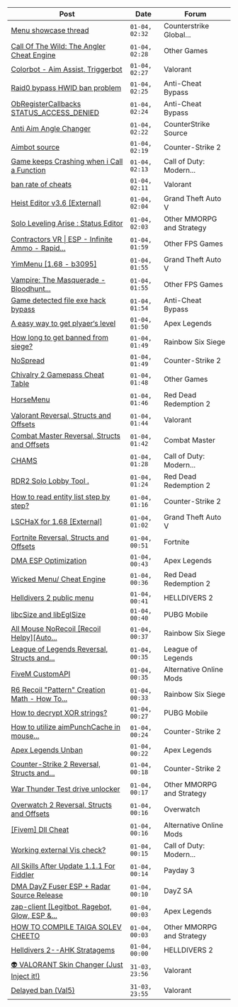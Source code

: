 |Post|Date|Forum|
|----|----|-----|
|[Menu showcase thread](https://www.unknowncheats.me/forum/counterstrike-global-offensive/183111-menu-showcase-thread.html)|`01-04, 02:32`|Counterstrike Global...|
|[Call Of The Wild: The Angler Cheat Engine](https://www.unknowncheats.me/forum/other-games/629973-call-wild-angler-cheat-engine.html)|`01-04, 02:28`|Other Games|
|[Colorbot - Aim Assist, Triggerbot](https://www.unknowncheats.me/forum/valorant/627913-colorbot-aim-assist-triggerbot.html)|`01-04, 02:27`|Valorant|
|[Raid0 bypass HWID ban problem](https://www.unknowncheats.me/forum/anti-cheat-bypass/630047-raid0-bypass-hwid-ban.html)|`01-04, 02:25`|Anti-Cheat Bypass|
|[ObRegisterCallbacks STATUS_ACCESS_DENIED](https://www.unknowncheats.me/forum/anti-cheat-bypass/630156-obregistercallbacks-status_access_denied.html)|`01-04, 02:24`|Anti-Cheat Bypass|
|[Anti Aim Angle Changer](https://www.unknowncheats.me/forum/counterstrike-source/630118-anti-aim-angle-changer.html)|`01-04, 02:22`|CounterStrike Source|
|[Aimbot source](https://www.unknowncheats.me/forum/counter-strike-2-a/630155-aimbot-source.html)|`01-04, 02:19`|Counter-Strike 2|
|[Game keeps Crashing when i Call a Function](https://www.unknowncheats.me/forum/call-of-duty-modern-warfare-iii/630154-game-crashing-call-function.html)|`01-04, 02:13`|Call of Duty: Modern...|
|[ban rate of cheats](https://www.unknowncheats.me/forum/valorant/630119-ban-rate-cheats.html)|`01-04, 02:11`|Valorant|
|[Heist Editor v3.6 \[External\]](https://www.unknowncheats.me/forum/grand-theft-auto-v/451205-heist-editor-v3-6-external.html)|`01-04, 02:04`|Grand Theft Auto V|
|[Solo Leveling Arise : Status Editor](https://www.unknowncheats.me/forum/other-mmorpg-and-strategy/629737-solo-leveling-arise-status-editor.html)|`01-04, 02:03`|Other MMORPG and Strategy|
|[Contractors VR \| ESP - Infinite Ammo - Rapid...](https://www.unknowncheats.me/forum/other-fps-games/628494-contractors-vr-esp-infinite-ammo-rapid-fire-recoil.html)|`01-04, 01:59`|Other FPS Games|
|[YimMenu \[1.68 - b3095\]](https://www.unknowncheats.me/forum/grand-theft-auto-v/476972-yimmenu-1-68-b3095.html)|`01-04, 01:55`|Grand Theft Auto V|
|[Vampire: The Masquerade - Bloodhunt...](https://www.unknowncheats.me/forum/other-fps-games/459115-vampire-masquerade-bloodhunt-reversal-structs-offsets.html)|`01-04, 01:55`|Other FPS Games|
|[Game detected file exe hack bypass](https://www.unknowncheats.me/forum/anti-cheat-bypass/630152-game-detected-file-exe-hack-bypass.html)|`01-04, 01:54`|Anti-Cheat Bypass|
|[A easy way to get plyaer‘s level](https://www.unknowncheats.me/forum/apex-legends/630151-easy-plyaer-level.html)|`01-04, 01:50`|Apex Legends|
|[How long to get banned from siege?](https://www.unknowncheats.me/forum/rainbow-six-siege/630045-banned-siege.html)|`01-04, 01:49`|Rainbow Six Siege|
|[NoSpread](https://www.unknowncheats.me/forum/counter-strike-2-a/629899-nospread.html)|`01-04, 01:49`|Counter-Strike 2|
|[Chivalry 2 Gamepass Cheat Table](https://www.unknowncheats.me/forum/other-games/591970-chivalry-2-gamepass-cheat-table.html)|`01-04, 01:48`|Other Games|
|[HorseMenu](https://www.unknowncheats.me/forum/red-dead-redemption-2-a/630150-horsemenu.html)|`01-04, 01:46`|Red Dead Redemption 2|
|[Valorant Reversal, Structs and Offsets](https://www.unknowncheats.me/forum/valorant/385792-valorant-reversal-structs-offsets.html)|`01-04, 01:44`|Valorant|
|[Combat Master Reversal, Structs and Offsets](https://www.unknowncheats.me/forum/combat-master/580878-combat-master-reversal-structs-offsets.html)|`01-04, 01:42`|Combat Master|
|[CHAMS](https://www.unknowncheats.me/forum/call-of-duty-modern-warfare-iii/629745-chams.html)|`01-04, 01:28`|Call of Duty: Modern...|
|[RDR2 Solo Lobby Tool .](https://www.unknowncheats.me/forum/red-dead-redemption-2-a/372238-rdr2-solo-lobby-tool.html)|`01-04, 01:24`|Red Dead Redemption 2|
|[How to read entity list step by step?](https://www.unknowncheats.me/forum/counter-strike-2-a/630148-read-entity-list-step-step.html)|`01-04, 01:16`|Counter-Strike 2|
|[LSCHaX for 1.68 \[External\]](https://www.unknowncheats.me/forum/grand-theft-auto-v/224075-lschax-1-68-external.html)|`01-04, 01:02`|Grand Theft Auto V|
|[Fortnite Reversal, Structs and Offsets](https://www.unknowncheats.me/forum/fortnite/235061-fortnite-reversal-structs-offsets.html)|`01-04, 00:51`|Fortnite|
|[DMA ESP Optimization](https://www.unknowncheats.me/forum/apex-legends/630079-dma-esp-optimization.html)|`01-04, 00:43`|Apex Legends|
|[Wicked Menu/ Cheat Engine](https://www.unknowncheats.me/forum/red-dead-redemption-2-a/372512-wicked-menu-cheat-engine.html)|`01-04, 00:36`|Red Dead Redemption 2|
|[Helldivers 2 public menu](https://www.unknowncheats.me/forum/helldivers-2-a/629110-helldivers-2-public-menu.html)|`01-04, 00:41`|HELLDIVERS 2|
|[libcSize and libEglSize](https://www.unknowncheats.me/forum/pubg-mobile/629896-libcsize-libeglsize.html)|`01-04, 00:40`|PUBG Mobile|
|[All Mouse NoRecoil \[Recoil Helpy\]\[Auto...](https://www.unknowncheats.me/forum/rainbow-six-siege/620039-mouse-norecoil-recoil-helpy-auto-config-probably-ud-universal.html)|`01-04, 00:37`|Rainbow Six Siege|
|[League of Legends Reversal, Structs and...](https://www.unknowncheats.me/forum/league-of-legends/310587-league-legends-reversal-structs-offsets.html)|`01-04, 00:35`|League of Legends|
|[FiveM CustomAPI](https://www.unknowncheats.me/forum/alternative-online-mods/630145-fivem-customapi.html)|`01-04, 00:35`|Alternative Online Mods|
|[R6 Recoil "Pattern" Creation Math - How To...](https://www.unknowncheats.me/forum/rainbow-six-siege/616076-r6-recoil-pattern-creation-math-anti-recoil.html)|`01-04, 00:33`|Rainbow Six Siege|
|[How to decrypt XOR strings?](https://www.unknowncheats.me/forum/pubg-mobile/629999-decrypt-xor-strings.html)|`01-04, 00:27`|PUBG Mobile|
|[How to utilize aimPunchCache in mouse...](https://www.unknowncheats.me/forum/counter-strike-2-a/630143-utilize-aimpunchcache-mouse-drivers-controlling-recoil.html)|`01-04, 00:24`|Counter-Strike 2|
|[Apex Legends Unban](https://www.unknowncheats.me/forum/apex-legends/629910-apex-legends-unban.html)|`01-04, 00:22`|Apex Legends|
|[Counter-Strike 2 Reversal, Structs and...](https://www.unknowncheats.me/forum/counter-strike-2-a/576077-counter-strike-2-reversal-structs-offsets.html)|`01-04, 00:18`|Counter-Strike 2|
|[War Thunder Test drive unlocker](https://www.unknowncheats.me/forum/other-mmorpg-and-strategy/584439-war-thunder-test-drive-unlocker.html)|`01-04, 00:17`|Other MMORPG and Strategy|
|[Overwatch 2 Reversal, Structs and Offsets](https://www.unknowncheats.me/forum/overwatch/516727-overwatch-2-reversal-structs-offsets.html)|`01-04, 00:16`|Overwatch|
|[\[Fivem\] Dll Cheat](https://www.unknowncheats.me/forum/alternative-online-mods/630042-fivem-dll-cheat.html)|`01-04, 00:16`|Alternative Online Mods|
|[Working external Vis check?](https://www.unknowncheats.me/forum/call-of-duty-modern-warfare-iii/629444-external-vis-check.html)|`01-04, 00:15`|Call of Duty: Modern...|
|[All Skills After Update 1.1.1 For Fiddler](https://www.unknowncheats.me/forum/payday-3-a/625438-skills-update-1-1-1-fiddler.html)|`01-04, 00:14`|Payday 3|
|[DMA DayZ Fuser ESP + Radar Source Release](https://www.unknowncheats.me/forum/dayz-sa/606723-dma-dayz-fuser-esp-radar-source-release.html)|`01-04, 00:10`|DayZ SA|
|[zap-client \[Legitbot, Ragebot, Glow, ESP &...](https://www.unknowncheats.me/forum/apex-legends/628823-zap-client-legitbot-ragebot-glow-esp.html)|`01-04, 00:03`|Apex Legends|
|[HOW TO COMPILE TAIGA SOLEV CHEETO](https://www.unknowncheats.me/forum/other-mmorpg-and-strategy/629982-compile-taiga-solev-cheeto.html)|`01-04, 00:03`|Other MMORPG and Strategy|
|[Helldivers 2--AHK Stratagems](https://www.unknowncheats.me/forum/helldivers-2-a/625227-helldivers-2-ahk-stratagems.html)|`01-04, 00:00`|HELLDIVERS 2|
|[👽 VALORANT Skin Changer (Just Inject it!)](https://www.unknowncheats.me/forum/valorant/517551-valorant-skin-changer-inject.html)|`31-03, 23:56`|Valorant|
|[Delayed ban (Val5)](https://www.unknowncheats.me/forum/valorant/629713-delayed-ban-val5.html)|`31-03, 23:55`|Valorant|
